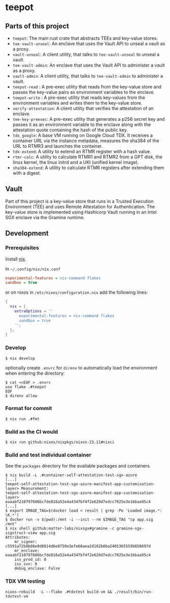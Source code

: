 # teepot

## Parts of this project

- `teepot`: The main rust crate that abstracts TEEs and key-value stores.
- `tee-vault-unseal`: An enclave that uses the Vault API to unseal a vault as a proxy.
- `vault-unseal`: A client utility, that talks to `tee-vault-unseal` to unseal a vault.
- `tee-vault-admin`: An enclave that uses the Vault API to administer a vault as a proxy.
- `vault-admin`: A client utility, that talks to `tee-vault-admin` to administer a vault.
- `teepot-read` : A pre-exec utility that reads from the key-value store and passes the key-value pairs as environment
  variables to the enclave.
- `teepot-write` : A pre-exec utility that reads key-values from the environment variables and writes them to the
  key-value store.
- `verify-attestation`: A client utility that verifies the attestation of an enclave.
- `tee-key-preexec`: A pre-exec utility that generates a p256 secret key and passes it as an environment variable to the
  enclave along with the attestation quote containing the hash of the public key.
- `tdx_google`: A base VM running on Google Cloud TDX. It receives a container URL via the instance metadata,
  measures the sha384 of the URL to RTMR3 and launches the container.
- `tdx-extend`: A utility to extend an RTMR register with a hash value.
- `rtmr-calc`: A utility to calculate RTMR1 and RTMR2 from a GPT disk, the linux kernel, the linux initrd
  and a UKI (unified kernel image).
- `sha384-extend`: A utility to calculate RTMR registers after extending them with a digest.

## Vault

Part of this project is a key-value store that runs in a Trusted Execution Environment (TEE) and uses Remote Attestation
for Authentication. The key-value store is implemented using Hashicorp Vault running in an Intel SGX enclave via the
Gramine runtime.

## Development

### Prerequisites

Install [nix](https://zero-to-nix.com/start/install).

In `~/.config/nix/nix.conf`

```ini
experimental-features = nix-command flakes
sandbox = true
```

or on nixos in `/etc/nixos/configuration.nix` add the following lines:

```nix
{
  nix = {
    extraOptions = ''
      experimental-features = nix-command flakes
      sandbox = true
    '';
  };
}
```

### Develop

```shell
$ nix develop
```

optionally create `.envrc` for `direnv` to automatically load the environment when entering the directory:

```shell
$ cat <<EOF > .envrc
use flake .#teepot
EOF
$ direnv allow
```

### Format for commit

```shell
$ nix run .#fmt
```

### Build as the CI would

```shell
$ nix run github:nixos/nixpkgs/nixos-23.11#nixci
```

### Build and test individual container

See the `packages` directory for the available packages and containers.

```shell
$ nix build -L .#container-self-attestation-test-sgx-azure
[...]
teepot-self-attestation-test-sgx-azure-manifest-app-customisation-layer> Measurement:
teepot-self-attestation-test-sgx-azure-manifest-app-customisation-layer>     eaaabf210797606bcfde818a52e4a434fbf4f2e620d7edcc7025e3e1bbaa95c4
[...]
$ export IMAGE_TAG=$(docker load < result | grep -Po 'Loaded image.*: \K.*')
$ docker run -v $(pwd):/mnt -i --init --rm $IMAGE_TAG "cp app.sig /mnt"
$ nix shell github:matter-labs/nixsgx#gramine -c gramine-sgx-sigstruct-view app.sig
Attributes:
    mr_signer: c5591a72b8b86e0d8814d6e8750e3efe66aea2d102b8ba2405365559b858697d
    mr_enclave: eaaabf210797606bcfde818a52e4a434fbf4f2e620d7edcc7025e3e1bbaa95c4
    isv_prod_id: 0
    isv_svn: 0
    debug_enclave: False
```

### TDX VM testing

```shell
nixos-rebuild  -L --flake .#tdxtest build-vm && ./result/bin/run-tdxtest-vm
```
